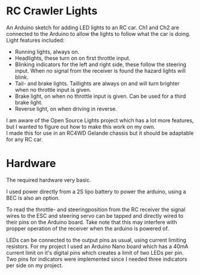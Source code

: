 # RC Crawler Lights
An Arduino sketch for adding LED lights to an RC car.
Ch1 and Ch2 are connected to the Arduino to allow the lights to follow what the car is doing.
Light features included:  
* Running lights, always on.
* Headlights, these turn on on first throttle input.
* Blinking indicators for the left and right side, these follow the steering input. When no signal from the receiver is found the hazard lights will blink.
* Tail- and brake lights. Taillights are always on and will turn brighter when no throttle input is given.
* Brake light, on when no throttle input is given. Can be used for a third brake light.
* Reverse light, on when driving in reverse.

I am aware of the Open Source Lights project which has a lot more features, but I wanted to figure out how to make this work on my own.  
I made this for use in an RC4WD Gelande chassis but it should be adaptable for any RC car.

# Hardware
The required hardware very basic. 

I used power directly from a 2S lipo battery to power the arduino, using a BEC is also an option.

To read the throttle- and steeringposition from the RC receiver the signal wires to the ESC and steering servo can be tapped and directly wired to their pins on the Arduino board. 
Take note that this may interfere with propper operation of the receiver when the arduino is powered of.

LEDs can be connected to the output pins as usual, using current limiting resistors.
For my project I used an Arduino Nano board which has a 40mA current limit on it's digital pins which creates a limit of two LEDs per pin.
Two pins for indicators were implemented since I needed three indicators per side on my project.
